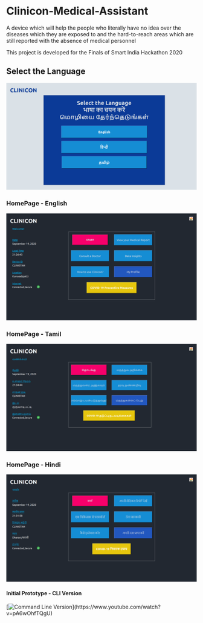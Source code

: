 # Clinicon-Medical-Assistant
A device which will help the people who literally have no idea over the diseases which they are exposed to and the hard-to-reach areas which are still reported with the absence of medical personnel

This project is developed for the Finals of Smart India Hackathon 2020

## Select the Language
![Language](https://github.com/iSriBalaji/Clinicon-Medical-Assistant/blob/main/b.png)

### HomePage - English
![HomePage-English](https://github.com/iSriBalaji/Clinicon-Medical-Assistant/blob/main/c.png)

### HomePage - Tamil
![HomePage-Tamil](https://github.com/iSriBalaji/Clinicon-Medical-Assistant/blob/main/d.png)

### HomePage - Hindi
![HomePage-Hindi](https://github.com/iSriBalaji/Clinicon-Medical-Assistant/blob/main/e.png)

#### Initial Prototype - CLI Version
[![Command Line Version]([https://img.youtube.com/vi/YOUTUBE_VIDEO_ID_HERE/0.jpg](https://i.imgur.com/vm8RTH8.png))](https://www.youtube.com/watch?v=pA6wOhfTQgU)
